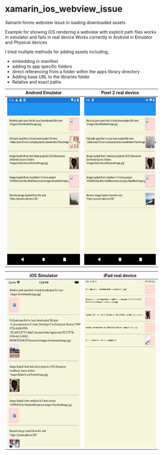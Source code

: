 # xamarin_ios_webview_issue
Xamarin forms webview issue in loading downloaded assets

Example for showing iOS rendering a webview with explicit path files works in simulator and fails in real device
Works correctly in Android in Emulator and Physical devices

I tried multiple methods for adding assets including;
* embedding in manifest
* adding to app specific folders
* direct referencing from a folder within the apps library directory
* Adding base URL to the libraries folder
* Relative and exact paths




Android Emulator             |  Pixel 2 real device
:-------------------------:|:-------------------------:
<img src="https://github.com/duindain/xamarin_ios_webview_issue/blob/master/screenshots/Android%209%20Emulator.png" width="300" height="550"> | <img src="https://github.com/duindain/xamarin_ios_webview_issue/blob/master/screenshots/Real%20android%20-%20Pixel%202.png" width="300" height="550">

iOS Simulator             |  iPad real device
:-------------------------:|:-------------------------:
<img src="https://github.com/duindain/xamarin_ios_webview_issue/blob/master/screenshots/iOS%20Simulator%20-%20iPhone%208%20-%202020-02-20%20at%2013.24.51.png" width="300" height="550"> | <img src="https://github.com/duindain/xamarin_ios_webview_issue/blob/master/screenshots/Real%20iOS%20iPad%20-%20%20Screenshot.png" width="300" height="550">
